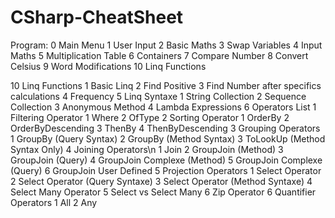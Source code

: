 # CSharp-CheatSheet

Program:
0 Main Menu
    1 User Input
    2 Basic Maths
    3 Swap Variables
    4 Input Maths
    5 Multiplication Table
    6 Containers
    7 Compare Number
    8 Convert Celsius
    9 Word Modifications
    10 Linq Functions

10 Linq Functions
    1 Basic Linq
    2 Find Positive
    3 Find Number after specifics calculations
    4 Frequency
    5 Linq Syntaxe
        1 String Collection
        2 Sequence Collection
        3 Anonymous Method
        4 Lambda Expressions
    6 Operators List
        1 Filtering Operator
            1 Where
            2 OfType
        2 Sorting Operator
            1 OrderBy
            2 OrderByDescending
            3 ThenBy
            4 ThenByDescending
        3 Grouping Operators
            1 GroupBy (Query Syntax)
            2 GroupBy (Method Syntax)
            3 ToLookUp (Method Syntax Only)
        4 Joining Operators\n
            1 Join
            2 GroupJoin (Method)
            3 GroupJoin (Query)
            4 GroupJoin Complexe (Method)
            5 GroupJoin Complexe (Query)
            6 GroupJoin User Defined
        5 Projection Operators
            1 Select Operator
            2 Select Operator (Query Syntaxe)
            3 Select Operator (Method Syntaxe)
            4 Select Many Operator
            5 Select vs Select Many
            6 Zip Operator
        6 Quantifier Operators
            1 All
            2 Any
        

